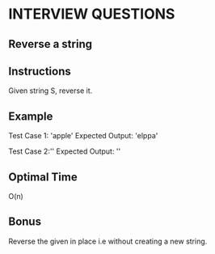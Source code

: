 # INTERVIEW QUESTIONS

## Reverse a string

## Instructions
Given string S, reverse it.

## Example
Test Case 1: 'apple'
Expected Output: 'elppa'

Test Case 2:''
Expected Output: ''

## Optimal Time
O(n)

## Bonus
Reverse the given in place i.e without creating a new string.

<!-- I want to reverse the given string -->

<!-- I will create a empty string variable -->

 <!-- I will iterate through the string with a for loop  from the last item in the string-->

 <!-- I will add the items of the string into my new string from last item to first -->

 